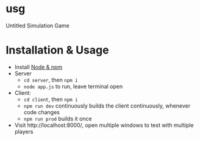 # usg
Untitled Simulation Game

# Installation & Usage
* Install [Node & npm](https://nodejs.org)
* Server
    * `cd server`, then `npm i`
    * `node app.js` to run, leave terminal open
* Client:
    * `cd client`, then `npm i`
    * `npm run dev` continuously builds the client continuously,
    whenever code changes
    * `npm run prod` builds it once
* Visit http://localhost:8000/, open multiple windows to test with
multiple players